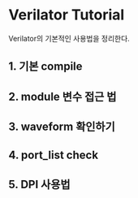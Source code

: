 # Verilator Tutorial

Verilator의 기본적인 사용법을 정리한다.

## 1. 기본 compile
## 2. module 변수 접근 법
## 3. waveform 확인하기
## 4. port_list check
## 5. DPI 사용법
